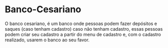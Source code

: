 # Banco-Cesariano
O banco cesariano, é um banco onde pessoas podem fazer depósitos e saques (caso tenham cadastro) caso não tenham cadastro, essas pessoas podem criar seu cadastro a partir do menu de cadastro e, com o cadastro realizado, usarem o banco ao seu favor. 
